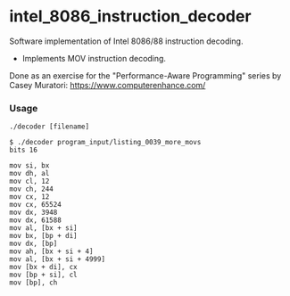 # intel_8086_instruction_decoder
Software implementation of Intel 8086/88 instruction decoding.

* Implements MOV instruction decoding. 

Done as an exercise for the "Performance-Aware Programming" series by Casey Muratori: https://www.computerenhance.com/

### Usage

`./decoder [filename]`

```
$ ./decoder program_input/listing_0039_more_movs
bits 16

mov si, bx
mov dh, al
mov cl, 12
mov ch, 244
mov cx, 12
mov cx, 65524
mov dx, 3948
mov dx, 61588
mov al, [bx + si]
mov bx, [bp + di]
mov dx, [bp]
mov ah, [bx + si + 4]
mov al, [bx + si + 4999]
mov [bx + di], cx
mov [bp + si], cl
mov [bp], ch
```
